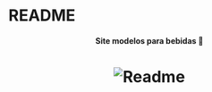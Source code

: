 # README
<h4 align = "center">
Site modelos para bebidas 🥂
<h4>

<h1 align="center">
<img alt="Readme" title="imageme1" src="./ EdesioRodrigues/Site Bebidas/README.md/E1.png"/>
</h1>
